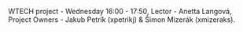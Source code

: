 WTECH project - Wednesday 16:00 - 17:50, Lector - Anetta Langová, Project Owners - Jakub Petrík (xpetrikj) & Šimon Mizerák (xmizeraks).
